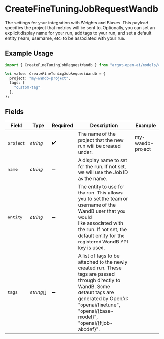 # CreateFineTuningJobRequestWandb

The settings for your integration with Weights and Biases. This payload specifies the project that
metrics will be sent to. Optionally, you can set an explicit display name for your run, add tags
to your run, and set a default entity (team, username, etc) to be associated with your run.


## Example Usage

```typescript
import { CreateFineTuningJobRequestWandb } from "argot-open-ai/models/components";

let value: CreateFineTuningJobRequestWandb = {
  project: "my-wandb-project",
  tags: [
    "custom-tag",
  ],
};
```

## Fields

| Field                                                                                                                                                                                                                   | Type                                                                                                                                                                                                                    | Required                                                                                                                                                                                                                | Description                                                                                                                                                                                                             | Example                                                                                                                                                                                                                 |
| ----------------------------------------------------------------------------------------------------------------------------------------------------------------------------------------------------------------------- | ----------------------------------------------------------------------------------------------------------------------------------------------------------------------------------------------------------------------- | ----------------------------------------------------------------------------------------------------------------------------------------------------------------------------------------------------------------------- | ----------------------------------------------------------------------------------------------------------------------------------------------------------------------------------------------------------------------- | ----------------------------------------------------------------------------------------------------------------------------------------------------------------------------------------------------------------------- |
| `project`                                                                                                                                                                                                               | *string*                                                                                                                                                                                                                | :heavy_check_mark:                                                                                                                                                                                                      | The name of the project that the new run will be created under.<br/>                                                                                                                                                    | my-wandb-project                                                                                                                                                                                                        |
| `name`                                                                                                                                                                                                                  | *string*                                                                                                                                                                                                                | :heavy_minus_sign:                                                                                                                                                                                                      | A display name to set for the run. If not set, we will use the Job ID as the name.<br/>                                                                                                                                 |                                                                                                                                                                                                                         |
| `entity`                                                                                                                                                                                                                | *string*                                                                                                                                                                                                                | :heavy_minus_sign:                                                                                                                                                                                                      | The entity to use for the run. This allows you to set the team or username of the WandB user that you would<br/>like associated with the run. If not set, the default entity for the registered WandB API key is used.<br/> |                                                                                                                                                                                                                         |
| `tags`                                                                                                                                                                                                                  | *string*[]                                                                                                                                                                                                              | :heavy_minus_sign:                                                                                                                                                                                                      | A list of tags to be attached to the newly created run. These tags are passed through directly to WandB. Some<br/>default tags are generated by OpenAI: "openai/finetune", "openai/{base-model}", "openai/{ftjob-abcdef}".<br/> |                                                                                                                                                                                                                         |